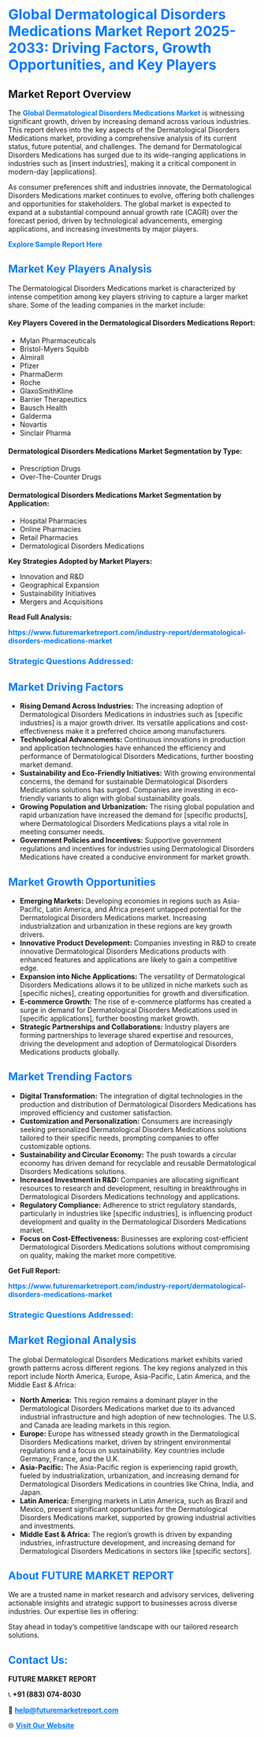 <h1 style="color: #007BFF;">Global Dermatological Disorders Medications Market Report 2025-2033: Driving Factors, Growth Opportunities, and Key Players</h1>

<section id="overview">
<h2>Market Report Overview</h2>
<p>The <a href="https://www.futuremarketreport.com/industry-report/dermatological-disorders-medications-market" style="color: #007BFF; text-decoration: none;"><strong>Global Dermatological Disorders Medications Market</strong></a> is witnessing significant growth, driven by increasing demand across various industries. This report delves into the key aspects of the Dermatological Disorders Medications market, providing a comprehensive analysis of its current status, future potential, and challenges. The demand for Dermatological Disorders Medications has surged due to its wide-ranging applications in industries such as [insert industries], making it a critical component in modern-day [applications].</p>
<p>As consumer preferences shift and industries innovate, the Dermatological Disorders Medications market continues to evolve, offering both challenges and opportunities for stakeholders. The global market is expected to expand at a substantial compound annual growth rate (CAGR) over the forecast period, driven by technological advancements, emerging applications, and increasing investments by major players.</p>
</section>

<section id="overview">
<p><a href="https://www.futuremarketreport.com/request-sample/reportId=125752" style="color: #007BFF; text-decoration: none;"><strong>Explore Sample Report Here</strong></a></p>
</section>

<section id="key-players">
<h2 style="color: #007BFF;">Market Key Players Analysis</h2>
<p>The Dermatological Disorders Medications market is characterized by intense competition among key players striving to capture a larger market share. Some of the leading companies in the market include:</p>
<h4>Key Players Covered in the Dermatological Disorders Medications Report:</h4>
<ul><li>Mylan Pharmaceuticals</li><li>Bristol-Myers Squibb</li><li>Almirall</li><li>Pfizer</li><li>PharmaDerm</li><li>Roche</li><li>GlaxoSmithKline</li><li>Barrier Therapeutics</li><li>Bausch Health</li><li>Galderma</li><li>Novartis</li><li>Sinclair Pharma</li></ul>
<h4>Dermatological Disorders Medications Market Segmentation by Type:</h4>
<ul><li>Prescription Drugs</li><li>Over-The-Counter Drugs</li></ul>

<h4>Dermatological Disorders Medications Market Segmentation by Application:</h4>
<ul><li>Hospital Pharmacies</li><li>Online Pharmacies</li><li>Retail Pharmacies</li><li>Dermatological Disorders Medications</li></ul>
<p><strong>Key Strategies Adopted by Market Players:</strong></p>
<ul>
<li>Innovation and R&D</li>
<li>Geographical Expansion</li>
<li>Sustainability Initiatives</li>
<li>Mergers and Acquisitions</li>
</ul>
</section>

<section>
<p><strong>Read Full Analysis: </strong></p><a href="https://www.futuremarketreport.com/industry-report/dermatological-disorders-medications-market" style="color: #007BFF; text-decoration: none;"><strong>https://www.futuremarketreport.com/industry-report/dermatological-disorders-medications-market</strong></a>
<h3 style="color: #007BFF;">Strategic Questions Addressed:</h3>
</section>

<section id="driving-factors">
<h2 style="color: #007BFF;">Market Driving Factors</h2>
<ul>
<li><strong>Rising Demand Across Industries:</strong> The increasing adoption of Dermatological Disorders Medications in industries such as [specific industries] is a major growth driver. Its versatile applications and cost-effectiveness make it a preferred choice among manufacturers.</li>
<li><strong>Technological Advancements:</strong> Continuous innovations in production and application technologies have enhanced the efficiency and performance of Dermatological Disorders Medications, further boosting market demand.</li>
<li><strong>Sustainability and Eco-Friendly Initiatives:</strong> With growing environmental concerns, the demand for sustainable Dermatological Disorders Medications solutions has surged. Companies are investing in eco-friendly variants to align with global sustainability goals.</li>
<li><strong>Growing Population and Urbanization:</strong> The rising global population and rapid urbanization have increased the demand for [specific products], where Dermatological Disorders Medications plays a vital role in meeting consumer needs.</li>
<li><strong>Government Policies and Incentives:</strong> Supportive government regulations and incentives for industries using Dermatological Disorders Medications have created a conducive environment for market growth.</li>
</ul>
</section>

<section id="growth-opportunities">
<h2 style="color: #007BFF;">Market Growth Opportunities</h2>
<ul>
<li><strong>Emerging Markets:</strong> Developing economies in regions such as Asia-Pacific, Latin America, and Africa present untapped potential for the Dermatological Disorders Medications market. Increasing industrialization and urbanization in these regions are key growth drivers.</li>
<li><strong>Innovative Product Development:</strong> Companies investing in R&D to create innovative Dermatological Disorders Medications products with enhanced features and applications are likely to gain a competitive edge.</li>
<li><strong>Expansion into Niche Applications:</strong> The versatility of Dermatological Disorders Medications allows it to be utilized in niche markets such as [specific niches], creating opportunities for growth and diversification.</li>
<li><strong>E-commerce Growth:</strong> The rise of e-commerce platforms has created a surge in demand for Dermatological Disorders Medications used in [specific applications], further boosting market growth.</li>
<li><strong>Strategic Partnerships and Collaborations:</strong> Industry players are forming partnerships to leverage shared expertise and resources, driving the development and adoption of Dermatological Disorders Medications products globally.</li>
</ul>
</section>

<section id="trending-factors">
<h2 style="color: #007BFF;">Market Trending Factors</h2>
<ul>
<li><strong>Digital Transformation:</strong> The integration of digital technologies in the production and distribution of Dermatological Disorders Medications has improved efficiency and customer satisfaction.</li>
<li><strong>Customization and Personalization:</strong> Consumers are increasingly seeking personalized Dermatological Disorders Medications solutions tailored to their specific needs, prompting companies to offer customizable options.</li>
<li><strong>Sustainability and Circular Economy:</strong> The push towards a circular economy has driven demand for recyclable and reusable Dermatological Disorders Medications solutions.</li>
<li><strong>Increased Investment in R&D:</strong> Companies are allocating significant resources to research and development, resulting in breakthroughs in Dermatological Disorders Medications technology and applications.</li>
<li><strong>Regulatory Compliance:</strong> Adherence to strict regulatory standards, particularly in industries like [specific industries], is influencing product development and quality in the Dermatological Disorders Medications market.</li>
<li><strong>Focus on Cost-Effectiveness:</strong> Businesses are exploring cost-efficient Dermatological Disorders Medications solutions without compromising on quality, making the market more competitive.</li>
</ul>
</section>

<section>
<p><strong>Get Full Report: </strong></p><a href="https://www.futuremarketreport.com/industry-report/dermatological-disorders-medications-market" style="color: #007BFF; text-decoration: none;"><strong>https://www.futuremarketreport.com/industry-report/dermatological-disorders-medications-market</strong></a>
<h3 style="color: #007BFF;">Strategic Questions Addressed:</h3>
</section>


<section id="regional-analysis">
<h2 style="color: #007BFF;">Market Regional Analysis</h2>
<p>The global Dermatological Disorders Medications market exhibits varied growth patterns across different regions. The key regions analyzed in this report include North America, Europe, Asia-Pacific, Latin America, and the Middle East & Africa:</p>
<ul>
<li><strong>North America:</strong> This region remains a dominant player in the Dermatological Disorders Medications market due to its advanced industrial infrastructure and high adoption of new technologies. The U.S. and Canada are leading markets in this region.</li>
<li><strong>Europe:</strong> Europe has witnessed steady growth in the Dermatological Disorders Medications market, driven by stringent environmental regulations and a focus on sustainability. Key countries include Germany, France, and the U.K.</li>
<li><strong>Asia-Pacific:</strong> The Asia-Pacific region is experiencing rapid growth, fueled by industrialization, urbanization, and increasing demand for Dermatological Disorders Medications in countries like China, India, and Japan.</li>
<li><strong>Latin America:</strong> Emerging markets in Latin America, such as Brazil and Mexico, present significant opportunities for the Dermatological Disorders Medications market, supported by growing industrial activities and investments.</li>
<li><strong>Middle East & Africa:</strong> The region’s growth is driven by expanding industries, infrastructure development, and increasing demand for Dermatological Disorders Medications in sectors like [specific sectors].</li>
</ul>
</section>

<footer>
<h2 style="color: #007BFF;">About FUTURE MARKET REPORT</h2>
<p>We are a trusted name in market research and advisory services, delivering actionable insights and strategic support to businesses across diverse industries. Our expertise lies in offering:</p>

<p>Stay ahead in today’s competitive landscape with our tailored research solutions.</p>

<h2 style="color: #007BFF;">Contact Us:</h2>
<p><strong>FUTURE MARKET REPORT</strong></p>
<p>📞 <strong>+91 (883) 074-8030</strong></p>
<p>📧 <strong><a href="mailto:help@futuremarketreport.com" style="color: #007BFF;">help@futuremarketreport.com</a></strong></p>
<p>🌐 <strong><a href="https://www.futuremarketreport.com/" style="color: #007BFF;">Visit Our Website</a></strong></p>
</footer>